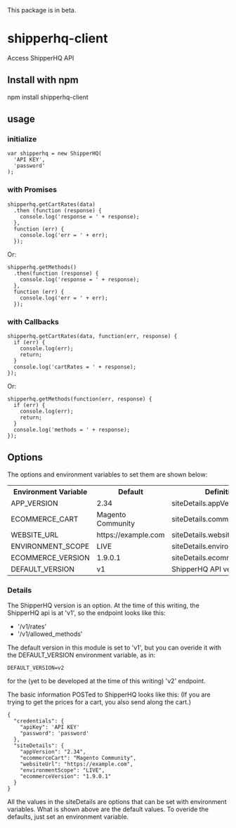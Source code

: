 This package is in beta.

# shipperhq-client
Access ShipperHQ API

## Install with npm

npm install shipperhq-client

## usage

### initialize

```
var shipperhq = new ShipperHQ(
  'API KEY', 
  'password'
);
```

### with Promises

```
shipperhq.getCartRates(data)
  .then (function (response) {
    console.log('response = ' + response);
  },
  function (err) {
    console.log('err = ' + err);
  });
```
Or:
```
shipperhq.getMethods()
  .then(function (response) {
    console.log('response = ' + response);
  },
  function (err) {
    console.log('err = ' + err);
  });
```

### with Callbacks
```
shipperhq.getCartRates(data, function(err, response) {
  if (err) {
    console.log(err);
    return;
  }
  console.log('cartRates = ' + response);
});
```
Or:
```  
shipperhq.getMethods(function(err, response) {
  if (err) {
    console.log(err);
    return;
  }
  console.log('methods = ' + response);
});
```

## Options

The options and environment variables to set them are shown below:

<table>
  <tbody>
    <tr>
      <th align="center">Environment Variable</th>
			<th align="center">Default</th>
      <th align="center">Definition</th>
    </tr>
    <tr>
      <td align="left">
				APP_VERSION
      </td>
      <td align="left">
				2.34
      </td>
      <td align="left">
				siteDetails.appVersion
      </td>
		</tr>
		<tr>
      <td align="left">
				ECOMMERCE_CART
      </td>
      <td align="left">
				Magento Community
      </td>
      <td align="left">
				siteDetails.commerceCart
      </td>
		</tr>
		<tr>
      <td align="left">
				WEBSITE_URL
      </td>
      <td align="left">
				https://example.com
      </td>
      <td align="left">
				siteDetails.websiteUrl
      </td>
		</tr>
		<tr>
      <td align="left">
				ENVIRONMENT_SCOPE
      </td>
      <td align="left">
				LIVE
      </td>
      <td align="left">
				siteDetails.environmentScope
      </td>
		</tr>
		<tr>
			<td>
				ECOMMERCE_VERSION
			</td>
			<td>
				1.9.0.1
			</td>
      <td align="left">
				siteDetails.ecommerceVersion
      </td>
    </tr>
		<tr>
      <td align="left">
				DEFAULT_VERSION
      </td>
      <td align="left">
				v1
      </td>
			<td>
				ShipperHQ API version
			</td>
		</tr>
  </tbody>
</table>

### Details

The ShipperHQ version is an option.  At the time of this writing, the ShipperHQ api is at 'v1', so the endpoint looks like this:

  * '/v1/rates'
  * '/v1/allowed_methods'

The default version in this module is set to 'v1', but you can overide it with the DEFAULT_VERSION environment variable, as in:
```
DEFAULT_VERSION=v2
```
for the (yet to be developed at the time of this writing) 'v2' endpoint.

The basic information POSTed to ShipperHQ looks like this:
(If you are trying to get the prices for a cart, you also send along the cart.)
```
{
  "credentials": {
    "apiKey": 'API KEY'
    "password": 'password'
  },
  "siteDetails": {
    "appVersion": "2.34",
    "ecommerceCart": "Magento Community",
    "websiteUrl": "https://example.com",
    "environmentScope": "LIVE",
    "ecommerceVersion": "1.9.0.1"
  }
}
```

All the values in the siteDetails are options that can be set with environment variables.  What is shown above are the default values.  To overide the defaults, just set an environment variable.

